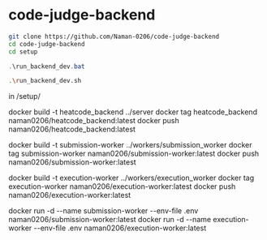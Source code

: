 # code-judge-backend

```bash
git clone https://github.com/Naman-0206/code-judge-backend
cd code-judge-backend
cd setup
```
```powershell On Windows
.\run_backend_dev.bat
```
```bash On Linux
.\run_backend_dev.sh
```

in /setup/

docker build -t heatcode_backend ../server
docker tag heatcode_backend naman0206/heatcode_backend:latest
docker push naman0206/heatcode_backend:latest


docker build -t submission-worker ../workers/submission_worker
docker tag submission-worker naman0206/submission-worker:latest
docker push naman0206/submission-worker:latest


docker build -t execution-worker ../workers/execution_worker
docker tag execution-worker naman0206/execution-worker:latest
docker push naman0206/execution-worker:latest


docker run -d --name submission-worker --env-file .env naman0206/submission-worker:latest
docker run -d --name execution-worker --env-file .env naman0206/execution-worker:latest
